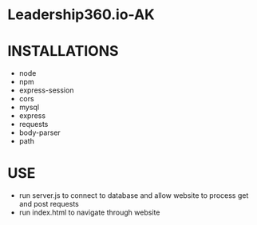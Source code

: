 # Leadership360.io-AK
# INSTALLATIONS
* node
* npm
* express-session
* cors
* mysql
* express
* requests
* body-parser
* path

# USE
* run server.js to connect to database and allow website to process get and post requests
* run index.html to navigate through website
